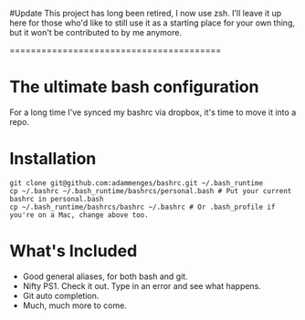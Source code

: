 #Update
This project has long been retired, I now use zsh. I'll leave it up here for those who'd like to still use it as a starting place for your own thing, but it won't be contributed to by me anymore.

========================================


The ultimate bash configuration
===============================

For a long time I've synced my bashrc via dropbox, it's time to move it into a repo.


Installation
============

    git clone git@github.com:adammenges/bashrc.git ~/.bash_runtime
    cp ~/.bashrc ~/.bash_runtime/bashrcs/personal.bash # Put your current bashrc in personal.bash
    cp ~/.bash_runtime/bashrcs/bashrc ~/.bashrc # Or .bash_profile if you're on a Mac, change above too.


What's Included
===============

 * Good general aliases, for both bash and git.
 * Nifty PS1. Check it out. Type in an error and see what happens.
 * Git auto completion.
 * Much, much more to come.

